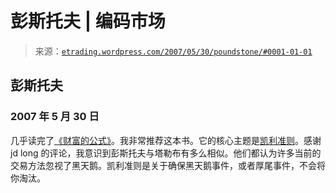 <!--yml

分类：未分类

日期：2024-05-12 19:46:36

-->

# 彭斯托夫 | 编码市场

> 来源：[`etrading.wordpress.com/2007/05/30/poundstone/#0001-01-01`](https://etrading.wordpress.com/2007/05/30/poundstone/#0001-01-01)

## 彭斯托夫

### 2007 年 5 月 30 日

几乎读完了[《财富的公式》](https://etrading.wordpress.com/2007/05/24/fortunes-formula/)。我非常推荐这本书。它的核心主题是[凯利准则](http://en.wikipedia.org/wiki/Kelly_criterion)。感谢 jd long 的评论，我意识到彭斯托夫与塔勒布有多么相似。他们都认为许多当前的交易方法忽视了黑天鹅。凯利准则是关于确保黑天鹅事件，或者厚尾事件，不会将你淘汰。
